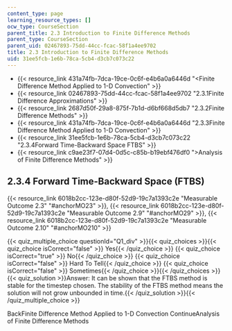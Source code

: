 ```yaml
---
content_type: page
learning_resource_types: []
ocw_type: CourseSection
parent_title: 2.3 Introduction to Finite Difference Methods
parent_type: CourseSection
parent_uid: 02467893-75dd-44cc-fcac-58f1a4ee9702
title: 2.3 Introduction to Finite Difference Methods
uid: 31ee5fcb-1e6b-78ca-5cb4-d3cb7c073c22
---
```


*   {{< resource_link 431a74fb-7dca-19ce-0c6f-e4b6a0a6446d "\<Finite Difference Method Applied to 1-D Convection" >}}
*   {{< resource_link 02467893-75dd-44cc-fcac-58f1a4ee9702 "2.3.1Finite Difference Approximations" >}}
*   {{< resource_link 2687d50f-29a8-875f-7b1d-d6bf668d5db7 "2.3.2Finite Difference Methods" >}}
*   {{< resource_link 431a74fb-7dca-19ce-0c6f-e4b6a0a6446d "2.3.3Finite Difference Method Applied to 1-D Convection" >}}
*   {{< resource_link 31ee5fcb-1e6b-78ca-5cb4-d3cb7c073c22 "2.3.4Forward Time-Backward Space FTBS" >}}
*   {{< resource_link c9ae23f7-07d4-0d5c-c85b-b19ebf476df0 "\>Analysis of Finite Difference Methods" >}}

2.3.4 Forward Time-Backward Space (FTBS)
----------------------------------------

{{< resource_link 6018b2cc-123e-d80f-52d9-19c7a1393c2e "Measurable Outcome 2.3" "#anchorMO23" >}}, {{< resource_link 6018b2cc-123e-d80f-52d9-19c7a1393c2e "Measurable Outcome 2.9" "#anchorMO29" >}}, {{< resource_link 6018b2cc-123e-d80f-52d9-19c7a1393c2e "Measurable Outcome 2.10" "#anchorMO210" >}}

{{< quiz_multiple_choice questionId="Q1_div" >}}{{< quiz_choices >}}{{< quiz_choice isCorrect="false" >}} Yes{{< /quiz_choice >}}
{{< quiz_choice isCorrect="true" >}} No{{< /quiz_choice >}}
{{< quiz_choice isCorrect="false" >}} Hard To Tell{{< /quiz_choice >}}
{{< quiz_choice isCorrect="false" >}} Sometimes{{< /quiz_choice >}}{{< /quiz_choices >}}
{{< quiz_solution >}}Answer: It can be shown that the FTBS method is stable for the timestep chosen. The stability of the FTBS method means the solution will not grow unbounded in time.{{< /quiz_solution >}}{{< /quiz_multiple_choice >}}

BackFinite Difference Method Applied to 1-D Convection ContinueAnalysis of Finite Difference Methods